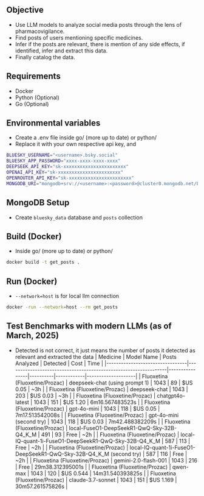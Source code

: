 ## Objective
- Use LLM models to analyze social media posts through the lens of pharmacovigilance.
- Find posts of users mentioning specific medicines.
- Infer if the posts are relevant, there is mention of any side effects, if identified, infer and extract this data.
- Finally catalog the data.

## Requirements
- Docker
- Python (Optional)
- Go (Optional)

## Environmental variables
- Create a .env file inside go/ (more up to date) or python/
- Replace it with your own respective api key, <username> and <password>
```sh
BLUESKY_USERNAME="<username>.bsky.social"
BLUESKY_APP_PASSWORD="xxxx-xxxx-xxxx-xxxx"
DEEPSEEK_API_KEY="sk-xxxxxxxxxxxxxxxxxxxxxxx"
OPENAI_API_KEY="sk-xxxxxxxxxxxxxxxxxxxxxxx"
OPENROUTER_API_KEY="sk-xxxxxxxxxxxxxxxxxxxxxxx"
MONGODB_URI="mongodb+srv://<username>:<password>@cluster0.mongodb.net/bluesky_data?retryWrites=true&w=majority"
```

## MongoDB Setup
- Create `bluesky_data` database and `posts` collection

## Build (Docker)
- Inside go/ (more up to date) or python/
``` sh
docker build -t get_posts .
```

## Run (Docker)
- `--network=host` is for local llm connection
``` sh
docker -run --network=host --rm get_posts
```

## Test Benchmarks with modern LLMs (as of March, 2025)
- Detected is not correct, it just means the number of posts it detected as relevant and extracted the data
| Medicine                        | Model Name                                                      | Posts Analyzed | Detected | Cost       | Time               |
|---------------------------------|-----------------------------------------------------------------|----------------|----------|------------|--------------------|
| Fluoxetina (Fluoxetine/Prozac)  | deepseek-chat (using prompt 1)                                  | 1043           | 89       | $US 0.05   | ~3h                |
| Fluoxetina (Fluoxetine/Prozac)  | deepseek-chat                                                   | 1043           | 203      | $US 0.03   | ~3h                |
| Fluoxetina (Fluoxetine/Prozac)  | chatgpt4o-latest                                                | 1043           | 151      | $US 1.20   | 6m16.567483523s    |
| Fluoxetina (Fluoxetine/Prozac)  | gpt-4o-mini                                                     | 1043           | 118      | $US 0.05   | 7m17.513542008s    |
| Fluoxetina (Fluoxetine/Prozac)  | gpt-4o-mini (second try)                                        | 1043           | 118      | $US 0.03   | 7m42.488382209s    |
| Fluoxetina (Fluoxetine/Prozac)  | local-FuseO1-DeepSeekR1-QwQ-Sky-32B-Q4_K_M                      | 491            | 93       | Free       | ~2h                |
| Fluoxetina (Fluoxetine/Prozac)  | local-IQ-quant-1i-FuseO1-DeepSeekR1-QwQ-Sky-32B-Q4_K_M          | 587            | 113      | Free       | ~2h                |
| Fluoxetina (Fluoxetine/Prozac)  | local-IQ-quant-1i-FuseO1-DeepSeekR1-QwQ-Sky-32B-Q4_K_M (second try) | 587       | 116      | Free       | ~2h                |
| Fluoxetina (Fluoxetine/Prozac)  | gemini-2.0-flash-001                                            | 1043           | 216      | Free       | 29m38.312395001s   |
| Fluoxetina (Fluoxetine/Prozac)  | qwen-max                                                        | 1043           | 120      | $US 0.544  | 14m31.540393825s   |
| Fluoxetina (Fluoxetine/Prozac)  | claude-3.7-sonnet                                               | 1043           | 151      | $US 1.169  | 30m57.261575826s   |
